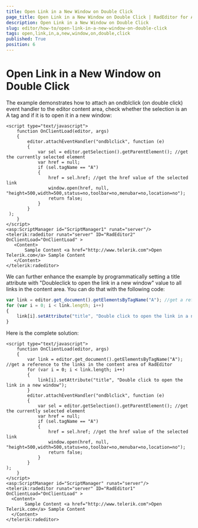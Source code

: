 ```yaml
---
title: Open Link in a New Window on Double Click
page_title: Open Link in a New Window on Double Click | RadEditor for ASP.NET AJAX Documentation
description: Open Link in a New Window on Double Click
slug: editor/how-to/open-link-in-a-new-window-on-double-click
tags: open,link,in,a,new,window,on,double,click
published: True
position: 6
---
```


# Open Link in a New Window on Double Click

The example demonstrates how to attach an ondblclick (on double click) event handler to the editor content area, check whether the selection is an A tag and if it is to open it in a new window:

````ASP.NET
<script type="text/javascript">
	function OnClientLoad(editor, args)
	{
		editor.attachEventHandler("ondblclick", function (e)
		{
			var sel = editor.getSelection().getParentElement(); //get the currently selected element
			var href = null;
			if (sel.tagName == "A")
			{
				href = sel.href; //get the href value of the selected link
				window.open(href, null, "height=500,width=500,status=no,toolbar=no,menubar=no,location=no");
				return false;
			}
		}
 );
	}
</script>
<asp:ScriptManager id="ScriptManager1" runat="server"/>
<telerik:radeditor runat="server" ID="RadEditor2"
OnClientLoad="OnClientLoad" >
   <Content>
	   Sample Content <a href="http://www.telerik.com">Open Telerik.com</a> Sample Content  
   </Content>
</telerik:radeditor> 
````

We can further enhance the example by programmatically setting a title attribute with "Doubleclick to open the link in a new window" value to all links in the content area. You can do that with the following code:

````JavaScript
var link = editor.get_document().getElementsByTagName("A"); //get a reference to the links in the content area of RadEditor
for (var i = 0; i < link.length; i++)
{
	link[i].setAttribute("title", "Double click to open the link in a new window");
}	  
````

Here is the complete solution:

````ASP.NET
<script type="text/javascript">
	function OnClientLoad(editor, args)
	{
		var link = editor.get_document().getElementsByTagName("A"); //get a reference to the links in the content area of RadEditor
		for (var i = 0; i < link.length; i++)
		{
			link[i].setAttribute("title", "Double click to open the link in a new window");
		}
		editor.attachEventHandler("ondblclick", function (e)
		{
			var sel = editor.getSelection().getParentElement(); //get the currently selected element
			var href = null;
			if (sel.tagName == "A")
			{
				href = sel.href; //get the href value of the selected link
				window.open(href, null, "height=500,width=500,status=no,toolbar=no,menubar=no,location=no");
				return false;
			}
		}
);
	}
</script>
<asp:ScriptManager id="ScriptManager" runat="server"/>
<telerik:radeditor runat="server" ID="RadEditor1"
OnClientLoad="OnClientLoad" >
  <Content>
	   Sample Content <a href="http://www.telerik.com">Open Telerik.com</a> Sample Content  
  </Content>
</telerik:radeditor> 
````



